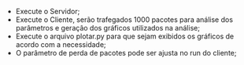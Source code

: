 - Execute o Servidor;
- Execute o Cliente, serão trafegados 1000 pacotes para análise dos parâmetros e geração dos gráficos utilizados na análise;
- Execute o arquivo plotar.py para que sejam exibidos os gráficos de acordo com a necessidade;
- O parâmetro de perda de pacotes pode ser ajusta no run do cliente;
